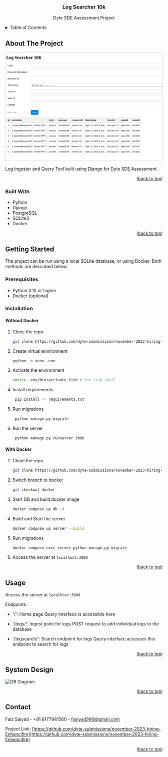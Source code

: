 <!-- Improved compatibility of back to top link: See: https://github.com/othneildrew/Best-README-Template/pull/73 -->
<a name="readme-top"></a>

<div align="center">

<h3 align="center">Log Searcher 10k</h3>

  <p align="center">
	Dyte SDE Assessment Project
    <br />
  </p>
</div>



<!-- TABLE OF CONTENTS -->
<details>
  <summary>Table of Contents</summary>
  <ol>
    <li>
      <a href="#about-the-project">About The Project</a>
      <ul>
        <li><a href="#built-with">Built With</a></li>
      </ul>
    </li>
    <li>
      <a href="#getting-started">Getting Started</a>
      <ul>
        <li><a href="#prerequisites">Prerequisites</a></li>
        <li><a href="#installation">Installation</a></li>
      </ul>
    </li>
    <li><a href="#usage">Usage</a></li>
    <li><a href="#contact">Contact</a></li>
  </ol>
</details>



<!-- ABOUT THE PROJECT -->
## About The Project

[![Log Searcher 10K][product-screenshot]](https://github.com/dyte-submissions/november-2023-hiring-Enhancifire)

Log Ingester and Query Tool built using Django for Dyte SDE Assessment.

<p align="right">(<a href="#readme-top">back to top</a>)</p>



### Built With

* Python
* Django
* PostgreSQL
* SQLite3
* Docker

<p align="right">(<a href="#readme-top">back to top</a>)</p>



<!-- GETTING STARTED -->
## Getting Started

The project can be run using a local SQLite database, or using Docker. Both methods are described below.

### Prerequisites

- Python 3.10 or higher
- Docker (optional)

### Installation

#### Without Docker

1. Clone the repo
   ```sh
   git clone https://github.com/dyte-submissions/november-2023-hiring-Enhancifire.git
   ```
2. Create virtual environment
   ```sh
   python -m venv .env
   ```
3. Activate the environment
   ```sh
   source .env/bin/activate.fish # for fish shell
   ```

4. Install requirements
   ```sh
    pip install -r requirements.txt
   ```

5. Run migrations
   ```sh
    python manage.py migrate
    ```

6. Run the server
   ```sh
    python manage.py runserver 3000
   ```

#### With Docker

1. Clone the repo
   ```sh
   git clone https://github.com/dyte-submissions/november-2023-hiring-Enhancifire.git
   ```
2. Switch branch to docker
    ```sh
    git checkout docker
    ```
3. Start DB and build docker image
    ```sh
    docker compose up db -d
    ```

4. Build and Start the server
    ```sh
    docker compose up server --build
    ```
5. Run migrations
    ```sh
    docker compose exec server python manage.py migrate
    ```
6. Access the server at `localhost:3000`


<p align="right">(<a href="#readme-top">back to top</a>)</p>



<!-- USAGE EXAMPLES -->
## Usage

Access the server at `localhost:3000`

Endpoints:
- '/': Home page
  Query interface is accessible here

- '/logs/': Ingest point for logs
  POST request to add individual logs to the database

- '/logsearch/': Search endpoint for logs
  Query interface accesses this endpoint to search for logs

<p align="right">(<a href="#readme-top">back to top</a>)</p>

## System Design

![DB Diagram](db-diagram)

<p align="right">(<a href="#readme-top">back to top</a>)</p>


<!-- CONTACT -->
## Contact

Faiz Saiyad - +91 8177941560 - fsaiyad990@gmail.com

Project Link: [https://github.com/dyte-submissions/november-2023-hiring-Enhancifire](https://github.com/dyte-submissions/november-2023-hiring-Enhancifire)

<p align="right">(<a href="#readme-top">back to top</a>)</p>



<!-- MARKDOWN LINKS & IMAGES -->
<!-- https://www.markdownguide.org/basic-syntax/#reference-style-links -->
[contributors-shield]: https://img.shields.io/github/contributors/Enhancifire/repo_name.svg?style=for-the-badge
[contributors-url]: https://github.com/dyte-submissions/november-2023-hiring-Enhancifire/graphs/contributors
[forks-shield]: https://img.shields.io/github/forks/Enhancifire/repo_name.svg?style=for-the-badge
[forks-url]: https://github.com/dyte-submissions/november-2023-hiring-Enhancifire/network/members
[stars-shield]: https://img.shields.io/github/stars/Enhancifire/repo_name.svg?style=for-the-badge
[stars-url]: https://github.com/dyte-submissions/november-2023-hiring-Enhancifire/stargazers
[issues-shield]: https://img.shields.io/github/issues/Enhancifire/repo_name.svg?style=for-the-badge
[issues-url]: https://github.com/dyte-submissions/november-2023-hiring-Enhancifire/issues
[license-shield]: https://img.shields.io/github/license/Enhancifire/repo_name.svg?style=for-the-badge
[license-url]: https://github.com/dyte-submissions/november-2023-hiring-Enhancifire/blob/master/LICENSE.txt
[linkedin-shield]: https://img.shields.io/badge/-LinkedIn-black.svg?style=for-the-badge&logo=linkedin&colorB=555
[linkedin-url]: https://linkedin.com/in/faiz-saiyad
[product-screenshot]: images/screenshot.png
[db-diagram]: images/db-diagram.png

